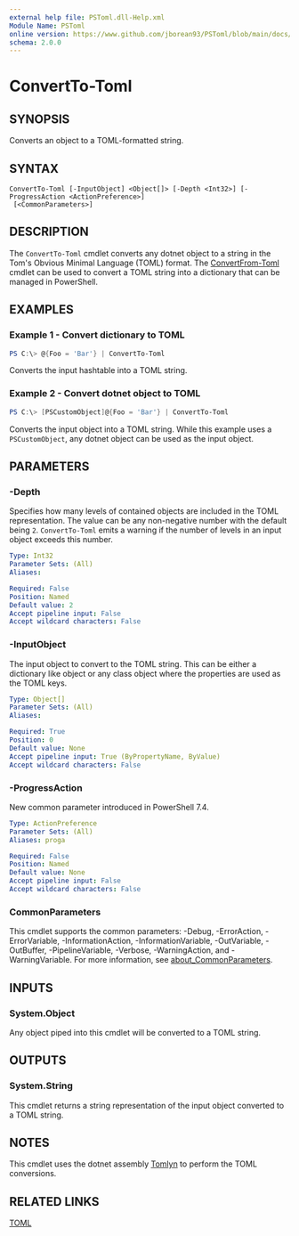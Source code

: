```yaml
---
external help file: PSToml.dll-Help.xml
Module Name: PSToml
online version: https://www.github.com/jborean93/PSToml/blob/main/docs/en-US/ConvertTo-Toml.md
schema: 2.0.0
---
```


# ConvertTo-Toml

## SYNOPSIS
Converts an object to a TOML-formatted string.

## SYNTAX

```
ConvertTo-Toml [-InputObject] <Object[]> [-Depth <Int32>] [-ProgressAction <ActionPreference>]
 [<CommonParameters>]
```

## DESCRIPTION
The `ConvertTo-Toml` cmdlet converts any dotnet object to a string in the Tom's Obvious Minimal Language (TOML) format.
The [ConvertFrom-Toml](./ConvertFrom-Toml.md) cmdlet can be used to convert a TOML string into a dictionary that can be managed in PowerShell.

## EXAMPLES

### Example 1 - Convert dictionary to TOML
```powershell
PS C:\> @{Foo = 'Bar'} | ConvertTo-Toml
```

Converts the input hashtable into a TOML string.

### Example 2 - Convert dotnet object to TOML
```powershell
PS C:\> [PSCustomObject]@{Foo = 'Bar'} | ConvertTo-Toml
```

Converts the input object into a TOML string.
While this example uses a `PSCustomObject`, any dotnet object can be used as the input object.

## PARAMETERS

### -Depth
Specifies how many levels of contained objects are included in the TOML representation.
The value can be any non-negative number with the default being `2`.
`ConvertTo-Toml` emits a warning if the number of levels in an input object exceeds this number.

```yaml
Type: Int32
Parameter Sets: (All)
Aliases:

Required: False
Position: Named
Default value: 2
Accept pipeline input: False
Accept wildcard characters: False
```

### -InputObject
The input object to convert to the TOML string.
This can be either a dictionary like object or any class object where the properties are used as the TOML keys.

```yaml
Type: Object[]
Parameter Sets: (All)
Aliases:

Required: True
Position: 0
Default value: None
Accept pipeline input: True (ByPropertyName, ByValue)
Accept wildcard characters: False
```

### -ProgressAction
New common parameter introduced in PowerShell 7.4.

```yaml
Type: ActionPreference
Parameter Sets: (All)
Aliases: proga

Required: False
Position: Named
Default value: None
Accept pipeline input: False
Accept wildcard characters: False
```

### CommonParameters
This cmdlet supports the common parameters: -Debug, -ErrorAction, -ErrorVariable, -InformationAction, -InformationVariable, -OutVariable, -OutBuffer, -PipelineVariable, -Verbose, -WarningAction, and -WarningVariable. For more information, see [about_CommonParameters](http://go.microsoft.com/fwlink/?LinkID=113216).

## INPUTS

### System.Object
Any object piped into this cmdlet will be converted to a TOML string.

## OUTPUTS

### System.String
This cmdlet returns a string representation of the input object converted to a TOML string.

## NOTES
This cmdlet uses the dotnet assembly [Tomlyn](https://github.com/xoofx/Tomlyn/tree/main) to perform the TOML conversions.

## RELATED LINKS

[TOML](https://toml.io/en/)
